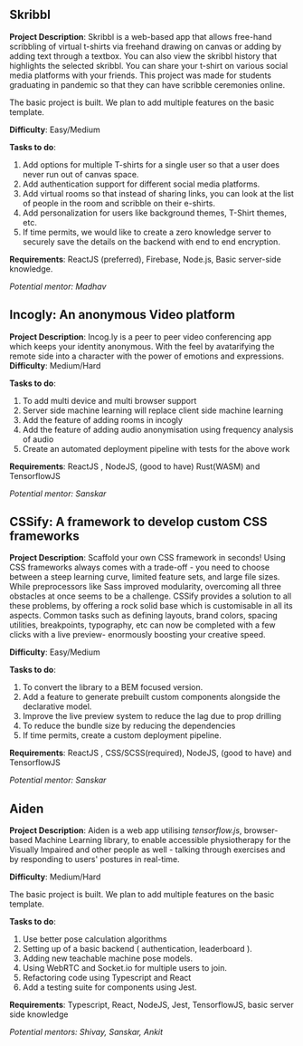 ## Skribbl
**Project Description**: Skribbl is a web-based app that allows free-hand scribbling of virtual t-shirts via freehand drawing on canvas or adding by adding text through a textbox. You can also view the skribbl history that highlights the selected skribbl. You can share your t-shirt on various social media platforms with your friends. This project was made for students graduating in pandemic so that they can have scribble ceremonies online.

The basic project is built. We plan to add multiple features on the basic template.

**Difficulty**: Easy/Medium

**Tasks to do**:

1. Add options for multiple T-shirts for a single user so that a user does never run out of canvas space.
2. Add authentication support for different social media platforms.
3. Add virtual rooms so that instead of sharing links, you can look at the list of people in the room and scribble on their e-shirts.
4. Add personalization for users like background themes, T-Shirt themes, etc.
5. If time permits, we would like to create a zero knowledge server to securely save the details on the backend with end to end encryption.

**Requirements**: ReactJS (preferred), Firebase, Node.js, Basic server-side knowledge.

*Potential mentor: Madhav*

## Incogly: An anonymous Video platform
**Project Description**: Incog.ly is a peer to peer video conferencing app which keeps your identity anonymous. With the feel by avatarifying the remote side into a character with the power of emotions and expressions. 
**Difficulty**: Medium/Hard

**Tasks to do**:

1. To add multi device and multi browser support
2. Server side machine learning will replace client side machine learning
3. Add the feature of adding rooms in incogly
4. Add the feature of adding audio anonymisation using frequency analysis of audio
5. Create an automated deployment pipeline with tests for the above work

**Requirements**: ReactJS , NodeJS, (good to have) Rust(WASM) and TensorflowJS

*Potential mentor: Sanskar*


## CSSify: A framework to develop custom CSS frameworks
**Project Description**: Scaffold your own CSS framework in seconds! Using CSS frameworks always comes with a trade-off - you need to choose between a steep learning curve, limited feature sets, and large file sizes. While preprocessors like Sass improved modularity, overcoming all three obstacles at once seems to be a challenge.
CSSify provides a solution to all these problems, by offering a rock solid base which is customisable in all its aspects. Common tasks such as defining layouts, brand colors, spacing utilities, breakpoints, typography, etc can now be completed with a few clicks with a live preview- enormously boosting your creative speed.

**Difficulty**: Easy/Medium

**Tasks to do**:

1. To convert the library to a BEM focused version.
2. Add a feature to generate prebuilt custom components alongside the declarative model.
3. Improve the live preview system to reduce the lag due to prop drilling  
4. To reduce the bundle size by reducing the dependencies
5. If time permits, create a custom deployment pipeline.

**Requirements**: ReactJS , CSS/SCSS(required),  NodeJS, (good to have) and TensorflowJS

*Potential mentor: Sanskar*


## Aiden
**Project Description**: Aiden is a web app utilising *tensorflow.js*, browser-based Machine Learning library, to enable accessible physiotherapy for the Visually Impaired and other people as well - talking through exercises and by responding to users' postures in real-time.

**Difficulty**: Medium/Hard

The basic project is built. We plan to add multiple features on the basic template.

**Tasks to do**:

1. Use better pose calculation algorithms
2. Setting up of a basic backend ( authentication, leaderboard ). 
3. Adding new teachable machine pose models. 
4. Using WebRTC and Socket.io for multiple users to join. 
5. Refactoring code using Typescript and React
6. Add a testing suite for components using Jest.

**Requirements**: Typescript, React, NodeJS, Jest, TensorflowJS,  basic server side knowledge

*Potential mentors: Shivay, Sanskar, Ankit*

